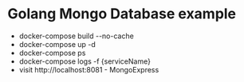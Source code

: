 # Golang Mongo Database example
- docker-compose build --no-cache
- docker-compose up -d
- docker-compose ps
- docker-compose logs -f {serviceName}
- visit http://localhost:8081 - MongoExpress 

